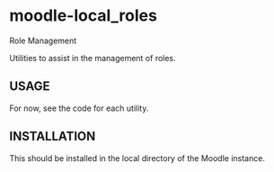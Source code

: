 # moodle-local_roles
Role Management

Utilities to assist in the management of roles.

<h2>USAGE</h2>

For now, see the code for each utility.

<h2>INSTALLATION</h2>

This should be installed in the local directory of the Moodle instance.
